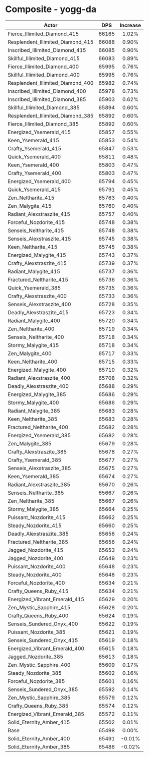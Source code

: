 # Composite - yogg-da
| Actor | DPS | Increase |
|---|:---:|:---:|
|Fierce_Illimited_Diamond_415|66165|1.02%|
|Resplendent_Illimited_Diamond_415|66088|0.90%|
|Inscribed_Illimited_Diamond_415|66085|0.90%|
|Skillful_Illimited_Diamond_415|66083|0.89%|
|Fierce_Illimited_Diamond_400|65995|0.76%|
|Skillful_Illimited_Diamond_400|65995|0.76%|
|Resplendent_Illimited_Diamond_400|65982|0.74%|
|Inscribed_Illimited_Diamond_400|65978|0.73%|
|Inscribed_Illimited_Diamond_385|65903|0.62%|
|Skillful_Illimited_Diamond_385|65894|0.60%|
|Resplendent_Illimited_Diamond_385|65892|0.60%|
|Fierce_Illimited_Diamond_385|65892|0.60%|
|Energized_Ysemerald_415|65857|0.55%|
|Keen_Ysemerald_415|65853|0.54%|
|Crafty_Ysemerald_415|65847|0.53%|
|Quick_Ysemerald_400|65811|0.48%|
|Keen_Ysemerald_400|65803|0.47%|
|Crafty_Ysemerald_400|65803|0.47%|
|Energized_Ysemerald_400|65794|0.45%|
|Quick_Ysemerald_415|65791|0.45%|
|Zen_Neltharite_415|65763|0.40%|
|Zen_Malygite_415|65760|0.40%|
|Radiant_Alexstraszite_415|65757|0.40%|
|Forceful_Nozdorite_415|65748|0.38%|
|Senseis_Neltharite_415|65748|0.38%|
|Senseis_Alexstraszite_415|65745|0.38%|
|Keen_Neltharite_415|65745|0.38%|
|Energized_Malygite_415|65743|0.37%|
|Crafty_Alexstraszite_415|65739|0.37%|
|Radiant_Malygite_415|65737|0.36%|
|Fractured_Neltharite_415|65736|0.36%|
|Quick_Ysemerald_385|65735|0.36%|
|Crafty_Alexstraszite_400|65733|0.36%|
|Senseis_Alexstraszite_400|65728|0.35%|
|Deadly_Alexstraszite_415|65723|0.34%|
|Radiant_Malygite_400|65720|0.34%|
|Zen_Neltharite_400|65719|0.34%|
|Senseis_Neltharite_400|65718|0.34%|
|Stormy_Malygite_415|65718|0.34%|
|Zen_Malygite_400|65717|0.33%|
|Keen_Neltharite_400|65715|0.33%|
|Energized_Malygite_400|65710|0.32%|
|Radiant_Alexstraszite_400|65708|0.32%|
|Deadly_Alexstraszite_400|65688|0.29%|
|Energized_Malygite_385|65686|0.29%|
|Stormy_Malygite_400|65686|0.29%|
|Radiant_Malygite_385|65683|0.28%|
|Keen_Neltharite_385|65683|0.28%|
|Fractured_Neltharite_400|65682|0.28%|
|Energized_Ysemerald_385|65682|0.28%|
|Zen_Malygite_385|65679|0.28%|
|Crafty_Alexstraszite_385|65678|0.27%|
|Crafty_Ysemerald_385|65677|0.27%|
|Senseis_Alexstraszite_385|65675|0.27%|
|Keen_Ysemerald_385|65674|0.27%|
|Radiant_Alexstraszite_385|65670|0.26%|
|Senseis_Neltharite_385|65667|0.26%|
|Zen_Neltharite_385|65667|0.26%|
|Stormy_Malygite_385|65664|0.25%|
|Puissant_Nozdorite_415|65662|0.25%|
|Steady_Nozdorite_415|65660|0.25%|
|Deadly_Alexstraszite_385|65656|0.24%|
|Fractured_Neltharite_385|65656|0.24%|
|Jagged_Nozdorite_415|65653|0.24%|
|Jagged_Nozdorite_400|65649|0.23%|
|Puissant_Nozdorite_400|65648|0.23%|
|Steady_Nozdorite_400|65648|0.23%|
|Forceful_Nozdorite_400|65634|0.21%|
|Crafty_Queens_Ruby_415|65634|0.21%|
|Energized_Vibrant_Emerald_415|65629|0.20%|
|Zen_Mystic_Sapphire_415|65628|0.20%|
|Crafty_Queens_Ruby_400|65624|0.19%|
|Senseis_Sundered_Onyx_400|65622|0.19%|
|Puissant_Nozdorite_385|65621|0.19%|
|Senseis_Sundered_Onyx_415|65619|0.18%|
|Energized_Vibrant_Emerald_400|65615|0.18%|
|Jagged_Nozdorite_385|65613|0.18%|
|Zen_Mystic_Sapphire_400|65609|0.17%|
|Steady_Nozdorite_385|65602|0.16%|
|Forceful_Nozdorite_385|65601|0.16%|
|Senseis_Sundered_Onyx_385|65592|0.14%|
|Zen_Mystic_Sapphire_385|65579|0.12%|
|Crafty_Queens_Ruby_385|65574|0.12%|
|Energized_Vibrant_Emerald_385|65572|0.11%|
|Solid_Eternity_Amber_415|65502|0.01%|
|Base|65498|0.00%|
|Solid_Eternity_Amber_400|65491|-0.01%|
|Solid_Eternity_Amber_385|65486|-0.02%|
